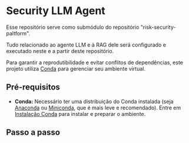 # Security LLM Agent

Esse repositório serve como submódulo do repositório "risk-security-paltform".

Tudo relacionado ao agente LLM e à RAG dele será configurado e executado neste e a partir deste repositório.

Para garantir a reprodutibilidade e evitar conflitos de dependências, este projeto utiliza [Conda](https://docs.conda.io/en/latest/) para gerenciar seu ambiente virtual.

## Pré-requisitos

- **Conda:** Necessário ter uma distribuição do Conda instalada (seja [Anaconda](https://www.anaconda.com/products/distribution) ou [Miniconda](https://docs.conda.io/en/latest/miniconda.html), que é mais leve e recomendado). Entre em [Instalação Conda](./environment/README.md) para instalar e preparar o ambiente.

## Passo a passo


